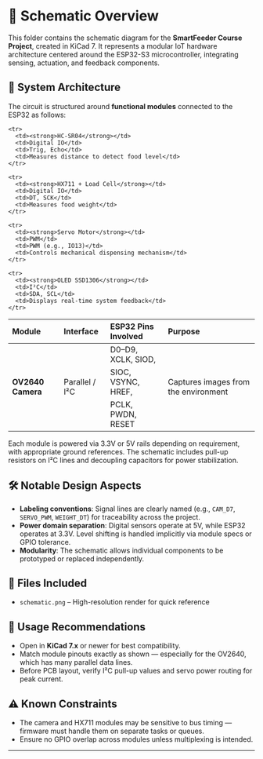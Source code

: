 # 📘 Schematic Overview

This folder contains the schematic diagram for the **SmartFeeder Course Project**, created in KiCad 7. It represents a modular IoT hardware architecture centered around the ESP32-S3 microcontroller, integrating sensing, actuation, and feedback components.

## 🔌 System Architecture

The circuit is structured around **functional modules** connected to the ESP32 as follows:

<table>
  <thead>
    <tr>
      <th style="text-align:left;">Module</th>
      <th style="text-align:left;">Interface</th>
      <th style="text-align:left;">ESP32 Pins Involved</th>
      <th style="text-align:left;">Purpose</th>
    </tr>
  </thead>
  <tbody>
    <tr>
      <td rowspan="3"><strong>OV2640 Camera</strong></td>
      <td rowspan="3">Parallel / I²C</td>
      <td>D0–D9, XCLK, SIOD,</td>
      <td rowspan="3">Captures images from the environment</td>
    </tr>
    <tr><td>SIOC, VSYNC, HREF,</td></tr>
    <tr><td>PCLK, PWDN, RESET</td></tr>

    <tr>
      <td><strong>HC-SR04</strong></td>
      <td>Digital IO</td>
      <td>Trig, Echo</td>
      <td>Measures distance to detect food level</td>
    </tr>

    <tr>
      <td><strong>HX711 + Load Cell</strong></td>
      <td>Digital IO</td>
      <td>DT, SCK</td>
      <td>Measures food weight</td>
    </tr>

    <tr>
      <td><strong>Servo Motor</strong></td>
      <td>PWM</td>
      <td>PWM (e.g., IO13)</td>
      <td>Controls mechanical dispensing mechanism</td>
    </tr>

    <tr>
      <td><strong>OLED SSD1306</strong></td>
      <td>I²C</td>
      <td>SDA, SCL</td>
      <td>Displays real-time system feedback</td>
    </tr>
  </tbody>
</table>

Each module is powered via 3.3V or 5V rails depending on requirement, with appropriate ground references. The schematic includes pull-up resistors on I²C lines and decoupling capacitors for power stabilization.

## 🛠️ Notable Design Aspects

- **Labeling conventions**: Signal lines are clearly named (e.g., `CAM_D7`, `SERVO_PWM`, `WEIGHT_DT`) for traceability across the project.
- **Power domain separation**: Digital sensors operate at 5V, while ESP32 operates at 3.3V. Level shifting is handled implicitly via module specs or GPIO tolerance.
- **Modularity**: The schematic allows individual components to be prototyped or replaced independently.

## 📂 Files Included

- `schematic.png` – High-resolution render for quick reference

## 🧭 Usage Recommendations

- Open in **KiCad 7.x** or newer for best compatibility.
- Match module pinouts exactly as shown — especially for the OV2640, which has many parallel data lines.
- Before PCB layout, verify I²C pull-up values and servo power routing for peak current.

## ⚠️ Known Constraints

- The camera and HX711 modules may be sensitive to bus timing — firmware must handle them on separate tasks or queues.
- Ensure no GPIO overlap across modules unless multiplexing is intended.

---
